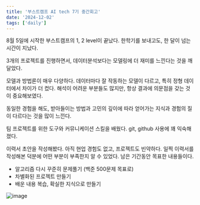 ```yaml
---
title: '부스트캠프 AI tech 7기 중간회고'
date: '2024-12-02'
tags: ['daily']
---
```





8월 5일에 시작한 부스트캠프의 1, 2 level이 끝났다. 한학기를 보내고도, 한 달이 넘는 시간이 지났다.

3개의 프로젝트를 진행하면서, 데이터분석보다는 모델링에 더 재미를 느낀다는 것을 깨달았다.

모델과 방법론이 매우 다양하다. 데이터마다 잘 작동하는 모델이 다르고, 특히 정형 데이터에서 차이가 더 컸다. 해석이 어려운 부분들도 많지만, 항상 결과에 의문점을 갖는 것이 중요해보였다.

동일한 경험을 해도, 받아들이는 방법과 고민의 깊이에 따라 얻어가는 지식과 경험의 질이 다르다는 것을 많이 느낀다.

팀 프로젝트를 위한 도구와 커뮤니케이션 스킬을 배웠다. git, github 사용에 꽤 익숙해졌다.

이력서 초안을 작성해봤다. 아직 현업 경험도 없고, 프로젝트도 빈약하다. 일찍 이력서를 작성해본 덕분에 어떤 부분이 부족한지 알 수 있었다. 남은 기간동안 목표한 내용들이다.
- 알고리즘 다시 꾸준히 문제풀기 (백준 500문제 목표로)
- 차별화된 프로젝트 만들기
- 배운 내용 복습, 확실한 지식으로 만들기

![image](https://cdn.jsdelivr.net/gh/seoo2001/seoo2001.github.io.temp@master/assets/images/진입금지.png)